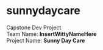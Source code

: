 # sunnydaycare
Capstone Dev Project<br>
Team Name: **InsertWittyNameHere**<br>
Project Name: **Sunny Day Care**<br>
